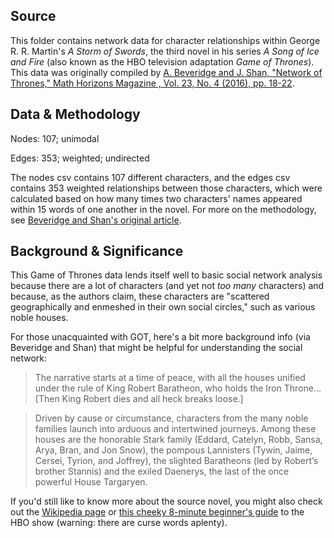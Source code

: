 ## Source

This folder contains network data for character relationships within George R. R. Martin's  *A Storm of Swords*, the third novel in his series *A Song of Ice and Fire* (also known as the HBO television adaptation *Game of Thrones*). This data was originally compiled by [A. Beveridge and J. Shan, "Network of Thrones," Math Horizons Magazine , Vol. 23, No. 4 (2016), pp. 18-22](https://www.maa.org/sites/default/files/pdf/Mathhorizons/NetworkofThrones%20%281%29.pdf).

## Data & Methodology

Nodes: 107; unimodal

Edges: 353; weighted; undirected

The nodes csv contains 107 different characters, and the edges csv contains 353 weighted relationships between those characters, which were calculated based on how many times two characters' names appeared within 15 words of one another in the novel. For more on the methodology, see [Beveridge and Shan's original article](https://www.maa.org/sites/default/files/pdf/Mathhorizons/NetworkofThrones%20%281%29.pdf).

## Background & Significance

This Game of Thrones data lends itself well to basic social network analysis because there are a lot of characters (and yet not *too many* characters) and because, as the authors claim, these characters are "scattered geographically and enmeshed in their own social circles," such as various noble houses.

For those unacquainted with GOT, here's a bit more background info (via Beveridge and Shan) that might be helpful for understanding the social network:

>The narrative starts at a time of peace, with all the houses unified under the rule of King Robert Baratheon, who holds the Iron Throne...[Then King Robert dies and all heck breaks loose.]

>Driven by cause or circumstance, characters from the many noble families launch into arduous and intertwined journeys. Among these houses are the honorable Stark family (Eddard, Catelyn, Robb, Sansa, Arya, Bran, and Jon Snow), the pompous Lannisters (Tywin, Jaime, Cersei, Tyrion, and Joffrey), the slighted Baratheons (led by Robert’s brother Stannis) and the exiled Daenerys, the last of the once powerful House Targaryen.

If you'd still like to know more about the source novel, you might also check out the [Wikipedia page](https://en.wikipedia.org/wiki/A_Storm_of_Swords) or [this cheeky 8-minute beginner's guide](https://www.youtube.com/watch?v=6N4gEJ_ED98) to the HBO show (warning: there are curse words aplenty).